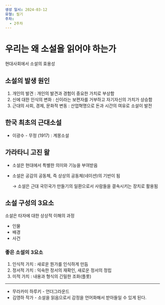 ```yaml
---
생성 일시: 2024-03-12
유형: 필기
주차:
  - 2주차
---
```

# 우리는 왜 소설을 읽어야 하는가

현대사회에서 소설의 효용성

  

## 소설의 발생 원인

1. 개인의 발견 : 개인의 발견과 경험이 중요한 가치로 부상함
2. 신에 대한 인식의 변화 : 신이라는 보편자를 거부하고 자기자신의 가치가 상승함
3. 근대의 사회, 경제, 문화적 변동 : 산업혁명으로 돈과 시간의 여유로 소설이 발전

  

## 한국 최초의 근대소설

- 이광수 - 무정 (1917) : 계몽소설

  

## 가라타니 고진 왈

- 소설은 현대에서 특별한 의미와 기능을 부여받음
- 소설은 공감의 공동체, 즉 상상의 공동체(네이션)의 기반이 됨
    
    → 소설은 근대 국민국가 만들기의 일환으로서 사람들을 결속시키는 장치로 활용됨
    

  

## 소설 구성의 3요소

소설은 타자에 대한 상상적 이해의 과정

- 인물
- 배경
- 사건

  

### 좋은 소설의 3요소

1. 인식적 가치 : 새로운 뭔가를 인식하게 만듬
2. 정서적 가치 : 익숙한 정서의 재확인, 새로운 정서의 정립
3. 미적 가치 : 내용과 형식의 긴밀한 조화(플롯)

  

  

---

  

- 무라카미 하루키 - 언더그라운드
- 김영하 작가 - 소설을 읽음으로서 감정을 언어화해서 받아들일 수 있게 된다.